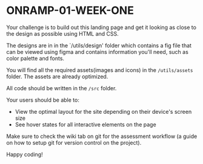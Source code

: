 # ONRAMP-01-WEEK-ONE

Your challenge is to build out this landing page and get it looking as close to the design as possible using HTML and CSS.


The designs are in in the `/utils/design' folder which contains a fig file that can be viewed using figma and contains information you'll need, such as color palette and fonts.


You will find all the required assets(images and icons) in the `/utils/assets` folder. The assets are already optimized.

All code should be written in the `/src` folder.


Your users should be able to: 

- View the optimal layout for the site depending on their device's screen size
- See hover states for all interactive elements on the page


Make sure to check the wiki tab on git for the assessment workflow (a guide on how to setup git for version control on the project).

Happy coding!